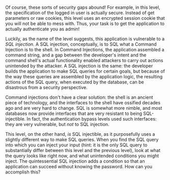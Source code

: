 Of course, these sorts of security gaps abound!
For example, in this level, the specification of the logged in user is actually secure.
Instead of get parameters or raw cookies, this level uses an encrypted session cookie that you will not be able to mess with.
Thus, your task is to get the application to actually authenticate you as admin!

Luckily, as the name of the level suggests, this application is vulnerable to a _SQL injection_.
A SQL injection, conceptually, is to SQL what a Command Injection is to the shell.
In Command Injections, the application assembled a command string, and a gap between the developer's intent and the command shell's actual functionality enabled attackers to carry out actions unintended by the attacker.
A SQL injection is the same: the developer builds the application to make SQL queries for certain goals, but because of the way these queries are assembled by the application logic, the resulting actions of the SQL query, when executed by the database, can be disastrous from a security perspective.

Command injections don't have a clear solution: the shell is an ancient piece of technology, and the interfaces to the shell have ossified decades ago and are very hard to change.
SQL is somewhat more nimble, and most databases now provide interfaces that are very resistant to being SQL-injectible.
In fact, the authentication bypass levels used such interfaces: they are very vulnerable, but _not_ to SQL injection.

This level, on the other hand, _is_ SQL injectible, as it purposefully uses a slightly different way to make SQL queries.
When you find the SQL query into which you can inject your input (hint: it is the only SQL query to substantially differ between this level and the previous level), look at what the query looks like right now, and what unintended conditions you might inject.
The quintessential SQL injection adds a condition so that an application can succeed without knowing the password.
How can you accomplish this?
